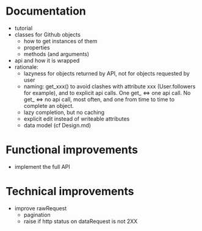 Documentation
=============
 - tutorial
 - classes for Github objects
   - how to get instances of them
   - properties
   - methods (and arguments)
 - api and how it is wrapped
 - rationale:
   - lazyness for objects returned by API, not for objects requested by user
   - naming: get_xxx() to avoid clashes with attribute xxx (User.followers for example), and to explicit api calls. One get_ <=> one api call. No get_ <=> no api call, most often, and one from time to time to complete an object.
   - lazy completion, but no caching
   - explicit edit instead of writeable attributes
   - data model (cf Design.md)

Functional improvements
=======================
 - implement the full API

Technical improvements
======================
 - improve rawRequest
   - pagination
   - raise if http status on dataRequest is not 2XX
